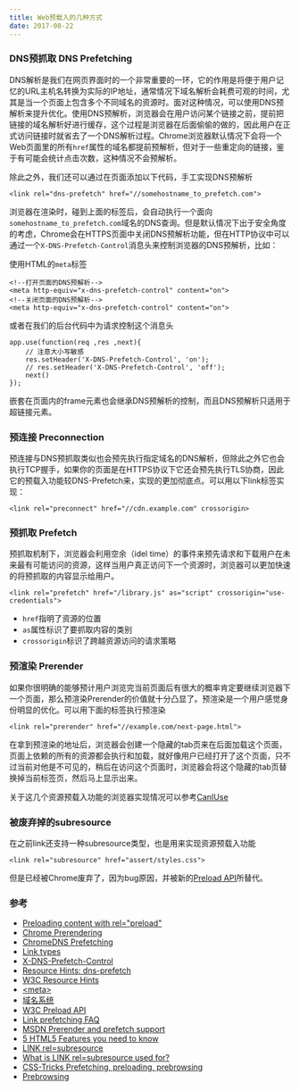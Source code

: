 ```yaml
---
title: Web预载入的几种方式
date: 2017-08-22
---
```


### DNS预抓取 DNS Prefetching

DNS解析是我们在网页界面时的一个非常重要的一环，它的作用是将便于用户记忆的URL主机名转换为实际的IP地址，通常情况下域名解析会耗费可观的时间，尤其是当一个页面上包含多个不同域名的资源时。面对这种情况，可以使用DNS预解析来提升优化。使用DNS预解析，浏览器会在用户访问某个链接之前，提前把链接的域名解析好进行缓存，这个过程是浏览器在后面偷偷的做的，因此用户在正式访问链接时就省去了一个DNS解析过程。Chrome浏览器默认情况下会将一个Web页面里的所有`href`属性的域名都提前预解析，但对于一些重定向的链接，鉴于有可能会统计点击次数，这种情况不会预解析。

除此之外，我们还可以通过在页面添加以下代码，手工实现DNS预解析

```
<link rel="dns-prefetch" href="//somehostname_to_prefetch.com">
```

浏览器在渲染时，碰到上面的标签后，会自动执行一个面向`somehostname_to_prefetch.com`域名的DNS查询。但是默认情况下出于安全角度的考虑，Chrome会在HTTPS页面中关闭DNS预解析功能，但在HTTP协议中可以通过一个`X-DNS-Prefetch-Control`消息头来控制浏览器的DNS预解析，比如：

使用HTML的`meta`标签

```
<!--打开页面的DNS预解析-->
<meta http-equiv="x-dns-prefetch-control" content="on">
<!--关闭页面的DNS预解析-->
<meta http-equiv="x-dns-prefetch-control" content="on">
```
或者在我们的后台代码中为请求控制这个消息头

```
app.use(function(req ,res ,next){    
    // 注意大小写敏感
    res.setHeader('X-DNS-Prefetch-Control', 'on');
    // res.setHeader('X-DNS-Prefetch-Control', 'off');
    next()  
});
```

嵌套在页面内的frame元素也会继承DNS预解析的控制，而且DNS预解析只适用于超链接元素。

### 预连接 Preconnection

预连接与DNS预抓取类似也会预先执行指定域名的DNS解析，但除此之外它也会执行TCP握手，如果你的页面是在HTTPS协议下它还会预先执行TLS协商，因此它的预载入功能较DNS-Prefetch来，实现的更加彻底点。可以用以下link标签实现：

```
<link rel="preconnect" href="//cdn.example.com" crossorigin>
```

### 预抓取 Prefetch

预抓取机制下，浏览器会利用空余（idel time）的事件来预先请求和下载用户在未来最有可能访问的资源，这样当用户真正访问下一个资源时，浏览器可以更加快速的将预抓取的内容显示给用户。

```
<link rel="prefetch" href="/library.js" as="script" crossorigin="use-credentials">
```
+ `href`指明了资源的位置
+ `as`属性标识了要抓取内容的类别
+ `crossorigin`标识了跨越资源访问的请求策略


### 预渲染 Prerender

如果你很明确的能够预计用户浏览完当前页面后有很大的概率肯定要继续浏览器下一个页面，那么预渲染Prerender的价值就十分凸显了。预渲染是一个用户感觉身份明显的优化。可以用下面的标签执行预渲染

```
<link rel="prerender" href="//example.com/next-page.html">
```
在拿到预渲染的地址后，浏览器会创建一个隐藏的tab页来在后面加载这个页面，页面上依赖的所有的资源都会执行和加载，就好像用户已经打开了这个页面，只不过当前对他是不可见的，稍后在访问这个页面时，浏览器会将这个隐藏的tab页替换掉当前标签页，然后马上显示出来。

关于这几个资源预载入功能的浏览器实现情况可以参考[CanIUse](http://caniuse.com/)

### 被废弃掉的subresource

在之前link还支持一种subresource类型，也是用来实现资源预载入功能

```
<link rel="subresource" href="assert/styles.css">
```

但是已经被Chrome废弃了，因为bug原因，并被新的[Preload API](https://w3c.github.io/preload/#introduction)所替代。


### 参考

+ [Preloading content with rel="preload"](https://developer.mozilla.org/en-US/docs/Web/HTML/Preloading_content)
+ [Chrome Prerendering](https://dev.chromium.org/developers/design-documents/prerender)
+ [ChromeDNS Prefetching](https://dev.chromium.org/developers/design-documents/dns-prefetching)
+ [Link types](https://developer.mozilla.org/en-US/docs/Web/HTML/Link_types)
+ [X-DNS-Prefetch-Control](https://developer.mozilla.org/en-US/docs/Web/HTTP/Headers/X-DNS-Prefetch-Control)
+ [Resource Hints: dns-prefetch](http://caniuse.com/#search=dns-prefetch)
+ [W3C Resource Hints](https://www.w3.org/TR/resource-hints/#dns-prefetch)
+ [\<meta\>](https://developer.mozilla.org/zh-CN/docs/Web/HTML/Element/meta#attr-http-equiv)
+ [域名系统](https://zh.wikipedia.org/wiki/%E5%9F%9F%E5%90%8D%E7%B3%BB%E7%BB%9F)
+ [W3C Preload API](https://w3c.github.io/preload/#introduction)
+ [Link prefetching FAQ](https://developer.mozilla.org/en-US/docs/Web/HTTP/Link_prefetching_FAQ)
+ [MSDN Prerender and prefetch support](https://msdn.microsoft.com/en-us/library/dn265039(v=vs.85).aspx)
+ [5 HTML5 Features you need to know](http://daker.me/2013/05/5-html5-features-you-need-to-know.html)
+ [LINK rel=subresource](https://www.chromium.org/spdy/link-headers-and-server-hint/link-rel-subresource)
+ [What is LINK rel=subresource used for?](https://stackoverflow.com/questions/29475854/what-is-link-rel-subresource-used-for)
+ [CSS-Tricks Prefetching, preloading, prebrowsing](https://css-tricks.com/prefetching-preloading-prebrowsing/)
+ [Prebrowsing](http://www.stevesouders.com/blog/2013/11/07/prebrowsing/)
